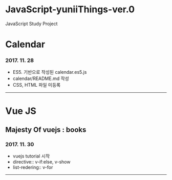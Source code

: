 # JavaScript-yuniiThings-ver.0
JavaScript Study Project

# Calendar
###  2017. 11. 28
- ES5. 기반으로 작성된 calendar.es5.js
- calendar/README.md 작성
- CSS, HTML 파일 미등록

---
# Vue JS

## Majesty Of vuejs : books

### 2017. 11. 30
- vuejs tutorial 시작
- directive:: v-if:else, v-show
- list-redering:: v-for

---
